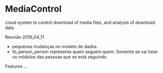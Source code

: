# MediaControl
cloud system to control download of media files, and analysis of download data

Reunião 2016_04_11

* pequenas mudanças no modelo de dados.
* tb_person_person representa quem seguem quem. Somente se vai listar os módulos das pessoas que se está seguindo.


Features 
...

